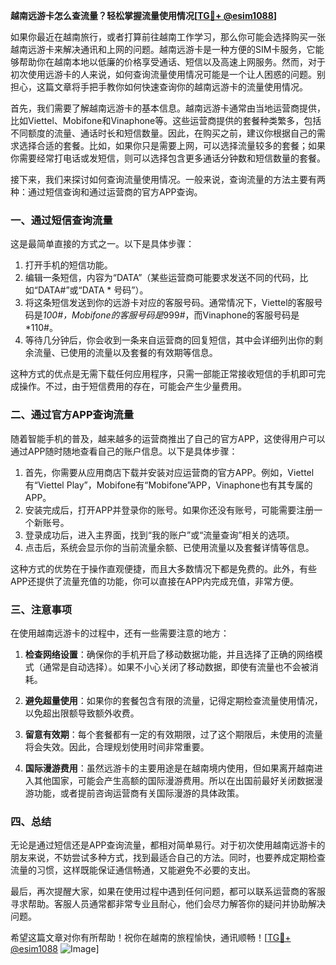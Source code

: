 **越南远游卡怎么查流量？轻松掌握流量使用情况[[TG💪+ @esim1088](https://t.me/s/esim1088)]**

如果你最近在越南旅行，或者打算前往越南工作学习，那么你可能会选择购买一张越南远游卡来解决通讯和上网的问题。越南远游卡是一种方便的SIM卡服务，它能够帮助你在越南本地以低廉的价格享受通话、短信以及高速上网服务。然而，对于初次使用远游卡的人来说，如何查询流量使用情况可能是一个让人困惑的问题。别担心，这篇文章将手把手教你如何快速查询你的越南远游卡的流量使用情况。

首先，我们需要了解越南远游卡的基本信息。越南远游卡通常由当地运营商提供，比如Viettel、Mobifone和Vinaphone等。这些运营商提供的套餐种类繁多，包括不同额度的流量、通话时长和短信数量。因此，在购买之前，建议你根据自己的需求选择合适的套餐。比如，如果你只是需要上网，可以选择流量较多的套餐；如果你需要经常打电话或发短信，则可以选择包含更多通话分钟数和短信数量的套餐。

接下来，我们来探讨如何查询流量使用情况。一般来说，查询流量的方法主要有两种：通过短信查询和通过运营商的官方APP查询。

### 一、通过短信查询流量

这是最简单直接的方式之一。以下是具体步骤：

1. 打开手机的短信功能。
2. 编辑一条短信，内容为“DATA”（某些运营商可能要求发送不同的代码，比如“DATA#”或“DATA * 号码”）。
3. 将这条短信发送到你的远游卡对应的客服号码。通常情况下，Viettel的客服号码是*100#，Mobifone的客服号码是*999#，而Vinaphone的客服号码是*110#。
4. 等待几分钟后，你会收到一条来自运营商的回复短信，其中会详细列出你的剩余流量、已使用的流量以及套餐的有效期等信息。

这种方式的优点是无需下载任何应用程序，只需一部能正常接收短信的手机即可完成操作。不过，由于短信费用的存在，可能会产生少量费用。

### 二、通过官方APP查询流量

随着智能手机的普及，越来越多的运营商推出了自己的官方APP，这使得用户可以通过APP随时随地查看自己的账户信息。以下是具体步骤：

1. 首先，你需要从应用商店下载并安装对应运营商的官方APP。例如，Viettel有“Viettel Play”，Mobifone有“Mobifone”APP，Vinaphone也有其专属的APP。
2. 安装完成后，打开APP并登录你的账号。如果你还没有账号，可能需要注册一个新账号。
3. 登录成功后，进入主界面，找到“我的账户”或“流量查询”相关的选项。
4. 点击后，系统会显示你的当前流量余额、已使用流量以及套餐详情等信息。

这种方式的优势在于操作直观便捷，而且大多数情况下都是免费的。此外，有些APP还提供了流量充值的功能，你可以直接在APP内完成充值，非常方便。

### 三、注意事项

在使用越南远游卡的过程中，还有一些需要注意的地方：

1. **检查网络设置**：确保你的手机开启了移动数据功能，并且选择了正确的网络模式（通常是自动选择）。如果不小心关闭了移动数据，即使有流量也不会被消耗。
   
2. **避免超量使用**：如果你的套餐包含有限的流量，记得定期检查流量使用情况，以免超出限额导致额外收费。

3. **留意有效期**：每个套餐都有一定的有效期限，过了这个期限后，未使用的流量将会失效。因此，合理规划使用时间非常重要。

4. **国际漫游费用**：虽然远游卡的主要用途是在越南境内使用，但如果离开越南进入其他国家，可能会产生高额的国际漫游费用。所以在出国前最好关闭数据漫游功能，或者提前咨询运营商有关国际漫游的具体政策。

### 四、总结

无论是通过短信还是APP查询流量，都相对简单易行。对于初次使用越南远游卡的朋友来说，不妨尝试多种方式，找到最适合自己的方法。同时，也要养成定期检查流量的习惯，这样既能保证通信畅通，又能避免不必要的支出。

最后，再次提醒大家，如果在使用过程中遇到任何问题，都可以联系运营商的客服寻求帮助。客服人员通常都非常专业且耐心，他们会尽力解答你的疑问并协助解决问题。

希望这篇文章对你有所帮助！祝你在越南的旅程愉快，通讯顺畅！[[TG💪+ @esim1088](https://t.me/s/esim1088) ![Image](https://i.postimg.cc/4NQfJmqS/Snipaste-2025-05-13-00-14-12.png)]